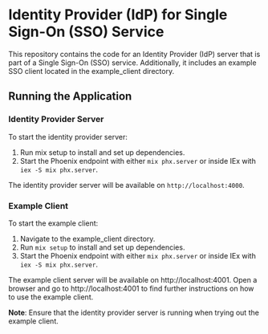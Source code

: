 # Identity Provider (IdP) for Single Sign-On (SSO) Service

This repository contains the code for an Identity Provider (IdP) server that is part of a Single Sign-On (SSO) service. Additionally, it includes an example SSO client located in the example_client directory.

## Running the Application

### Identity Provider Server

To start the identity provider server:

1. Run mix setup to install and set up dependencies.
1. Start the Phoenix endpoint with either `mix phx.server` or inside IEx with `iex -S mix phx.server`.

The identity provider server will be available on `http://localhost:4000`.

### Example Client

To start the example client:

1. Navigate to the example_client directory.
1. Run `mix setup` to install and set up dependencies.
1. Start the Phoenix endpoint with either `mix phx.server` or inside IEx with `iex -S mix phx.server`.

The example client server will be available on http://localhost:4001. Open a browser and go to http://localhost:4001 to find further instructions on how to use the example client.

**Note**: Ensure that the identity provider server is running when trying out the example client.
